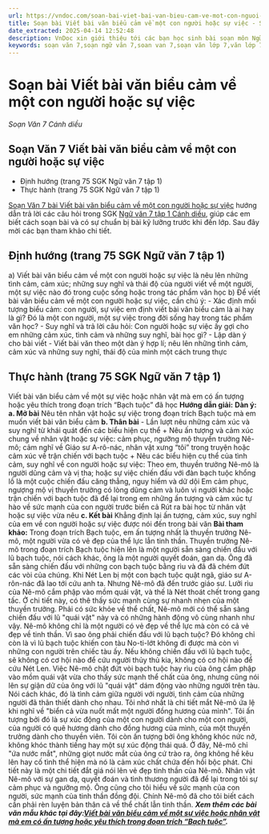 ```yaml
---
url: https://vndoc.com/soan-bai-viet-bai-van-bieu-cam-ve-mot-con-nguoi-hoac-su-viec-272858
title: Soạn bài Viết bài văn biểu cảm về một con người hoặc sự việc - Soạn Văn 7 Cánh diều - VnDoc.com
date_extracted: 2025-04-14 12:52:48
description: VnDoc xin giới thiệu tới các bạn học sinh bài soạn môn Ngữ văn lớp 7 học kì 1 sách Cánh diều bài Viết bài văn biểu cảm về một con người hoặc sự việc để tham khảo chuẩn bị tốt cho bài giảng học kì mới sắp tới đây của mình.
keywords: soạn văn 7,soạn ngữ văn 7,soan van 7,soạn văn lớp 7,văn lớp 7,ngữ văn lớp 7,giải văn 7,soạn văn 7 tập 1,soạn văn lớp 7 tập 1,Soạn bài Viết bài văn biểu cảm về một con người hoặc sự việc,ngữ văn lớp 7 cánh diều,soạn văn 7 cánh diều,bài Viết bài văn biểu cảm về một con người hoặc sự việc,soạn bài Viết bài văn biểu cảm về một con người hoặc sự việc Cánh diều,soạn bài lớp 7,Soạn Văn 7 Viết bài văn biểu cảm về một con người hoặc sự việc
---
```


# Soạn bài Viết bài văn biểu cảm về một con người hoặc sự việc
 _Soạn Văn 7 Cánh diều_
## Soạn Văn 7 Viết bài văn biểu cảm về một con người hoặc sự việc
  * Định hướng \(trang 75 SGK Ngữ văn 7 tập 1\)
  * Thực hành \(trang 75 SGK Ngữ văn 7 tập 1\)

[Soạn Văn 7 bài Viết bài văn biểu cảm về một con người hoặc sự việc](<https://vndoc.com/soan-bai-viet-bai-van-bieu-cam-ve-mot-con-nguoi-hoac-su-viec-272858>) hướng dẫn trả lời các câu hỏi trong SGK [Ngữ văn 7 tập 1 Cánh diều](<https://vndoc.com/ngu-van-7-tap-1-cd>), giúp các em biết cách soạn bài và có sự chuẩn bị bài kỹ lưỡng trước khi đến lớp. Sau đây mời các bạn tham khảo chi tiết.
## Định hướng \(trang 75 SGK Ngữ văn 7 tập 1\)
a\) Viết bài văn biểu cảm về một con người hoặc sự việc là nêu lên những tình cảm, cảm xúc; những suy nghĩ và thái độ của người viết về một người, một sự việc nào đó trong cuộc sống hoặc trong tác phẩm văn học
b\) Để viết bài văn biểu cảm về một con người hoặc sự việc, cần chú ý:
\- Xác định mối tượng biểu cảm: con người, sự việc em định viết bài văn biểu cảm là ai hay là gì? Đó là một con người, một sự việc trong đời sống hay trong tác phẩm văn học?
\- Suy nghĩ và trả lời câu hỏi: Con người hoặc sự việc ấy gợi cho em những cảm xúc, tình cảm và những suy nghĩ, bài học gì?
\- Lập dàn ý cho bài viết
\- Viết bài văn theo một dàn ý hợp lí; nêu lên những tình cảm, cảm xúc và những suy nghĩ, thái độ của mình một cách trung thực
## Thực hành \(trang 75 SGK Ngữ văn 7 tập 1\)
Viết bài văn biểu cảm về một sự việc hoặc nhân vật mà em có ấn tượng hoặc yêu thích trong đoạn trích “Bạch tuộc” đã học
**Hướng dẫn giải:**
**Dàn ý:**
**a. Mở bài**
Nêu tên nhân vật hoặc sự việc trong đoạn trích Bạch tuộc mà em muốn viết bài văn biểu cảm
**b. Thân bài**
\- Lần lượt nêu những cảm xúc và suy nghĩ từ khái quát đến các biểu hiện cụ thể
\+ Nêu ấn tượng và cảm xúc chung về nhân vật hoặc sự việc: cảm phục, ngưỡng mộ thuyền trưởng Nê-mô; cảm nghĩ về Giáo sư A-rô-nác, nhân vật xưng “tôi” trong truyện hoặc cảm xúc về trận chiến với bạch tuộc
\+ Nêu các biểu hiện cụ thể của tình cảm, suy nghĩ về con người hoặc sự việc:
Theo em, thuyền trưởng Nê-mô là người dũng cảm và vị tha; hoặc sự việc chiến đấu với đàn bạch tuộc khổng lồ là một cuộc chiến đấu căng thẳng, nguy hiểm và dữ dội
Em cảm phục, ngượng mộ vị thuyền trưởng có lòng dũng cảm và luôn vì người khác hoặc trận chiến với bạch tuộc đã để lại trong em những ấn tượng và cảm xúc tự hào về sức mạnh của con người trước biển cả
Rút ra bài học từ nhân vật hoặc sự việc vừa nêu
**c. Kết bài**
Khẳng định lại ấn tượng, cảm xúc, suy nghĩ của em về con người hoặc sự việc được nói đến trong bài văn
**Bài tham khảo:**
Trong đoạn trích Bạch tuộc, em ấn tượng nhất là thuyền trưởng Nê-mô, một người vừa có vẻ đẹp của thể lực lẫn tinh thần.
Thuyền trưởng Nê-mô trong đoạn trích Bạch tuộc hiện lên là một người sẵn sàng chiến đấu với lũ bạch tuộc, nói cách khác, ông là một người quyết đoán, gan dạ. Ông đã sẵn sàng chiến đấu với những con bạch tuộc bằng rìu và đã đã chém đứt các vòi của chúng. Khi Nét Len bị một con bạch tuộc quật ngã, giáo sư A-rôn-nác đã lao tới cứu anh ta. Nhưng Nê-mô đã đến trước giáo sư. Lưỡi rìu của Nê-mô cắm phập vào mồm quái vật, và thế là Nét thoát chết trong gang tấc. Ở chi tiết này, có thê thấy sức mạnh cùng sự nhanh nhẹn của một thuyền trưởng. Phải có sức khỏe về thể chất, Nê-mô mới có thể sẵn sàng chiến đấu với lũ "quái vật" này và có những hành động vô cùng nhanh như vậy.
Nê-mô không chỉ là một người có vẻ đẹp về thể lực mà còn có cả vẻ đẹp về tinh thần. Vì sao ông phải chiến đấu với lũ bạch tuộc? Đó không chỉ còn là vì lũ bạch tuộc khiến con tàu No-ti-lớt không đi được mà còn vì những con người trên chiếc tàu ấy. Nếu không chiến đấu với lũ bạch tuộc, sẽ không có cơ hội nào để cứu người thủy thủ kia, không có cơ hội nào để cứu Nét Len. Việc Nê-mô chặt đứt vòi bạch tuộc hay rìu của ông cắm phập vào mồm quái vật vừa cho thấy sức mạnh thể chất của ông, nhưng cũng nói lên sự giận dữ của ông với lũ "quái vật" dám động vào những người trên tàu. Nói cách khác, đó là tình cảm giữa người với người, tình cảm của những người đã thân thiết dành cho nhau. Tôi nhớ nhất là chi tiết mắt Nê-mô ứa lệ khi nghĩ về "biển cả vừa nuốt mất một người đồng hương của mình". Tôi ấn tượng bởi đó là sự xúc động của một con người dành cho một con người, của người có quê hương dành cho đồng hương của mình, của một thuyền trưởng dành cho thuyền viên. Tôi còn ấn tượng bởi ông không khóc nức nở, không khóc thành tiếng hay một sự xúc động thái quá. Ở đây, Nê-mô chỉ "ứa nước mắt", những giọt nước mắt của ông cứ trào ra, ông không hề kêu lên hay cố tình thể hiện mà nó là cảm xúc chất chứa đến hồi bộc phát. Chi tiết này là một chi tiết đắt giá nói lên vẻ đẹp tinh thần của Nê-mô.
Nhân vật Nê-mô với sự gan dạ, quyết đoán và tình thương người đã để lại trong tôi sự cảm phục và ngưỡng mộ. Ông cũng cho tôi hiểu về sức mạnh của con người, sức mạnh của tinh thần đồng đội. Chính Nê-mô đã cho tôi biết cách cần phải rèn luyện bản thân cả về thể chất lẫn tinh thần.
_**Xem thêm các bài văn mẫu khác tại đây:[Viết bài văn biểu cảm về một sự việc hoặc nhân vật mà em có ấn tượng hoặc yêu thích trong đoạn trích “Bạch tuộc”](<https://vndoc.com/viet-bai-van-bieu-cam-ve-mot-su-viec-hoac-nhan-vat-ma-em-co-an-tuong-hoac-yeu-thich-trong-doan-trich-bach-tuoc-273119>).**_
